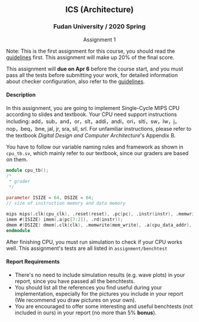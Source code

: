 ## <center>ICS (Architecture)</center>

### <center>Fudan University / 2020 Spring</center>

<center>Assignment 1</center>

Note: This is the first assignment for this course, you should read the [guidelines](https://github.com/SunflowerAries/ICS-Spring20-Fudan/blob/master/README.md) first. This assignment will make up 20% of the final score.

This assignment will **due on Apr 6** before the course start, and you must pass all the tests before submitting your work, for detailed information about checker configuration, also refer to the [guidelines](https://github.com/SunflowerAries/ICS-Spring20-Fudan/blob/master/README.md#checker-configuration).

#### Description

In this assignment, you are going to implement Single-Cycle MIPS CPU according to slides and textbook. Your CPU need support instructions including: add，sub，and，or，slt，addi，andi，ori，slti，sw，lw，j，nop，beq，bne, jal, jr, sra, sll, srl. For unfamiliar instructions, please refer to the textbook *Digital Design and Computer Architecture*'s Appendix B.

You have to follow our variable naming rules and framework as shown in `cpu_tb.sv`, which mainly refer to our textbook, since our graders are based on them.

```verilog
module cpu_tb();
/*
 * grader
 */
    
parameter ISIZE = 64, DSIZE = 64;
// size of instruction memory and data memory

mips mips(.clk(cpu_clk), .reset(reset), .pc(pc), .instr(instr), .memwrite(cpu_mem_write), .aluout(cpu_data_addr), .writedata(write_data), .readdata(read_data));
imem #(ISIZE) imem(.a(pc[7:2]), .rd(instr));
dmem #(DSIZE) dmem(.clk(clk), .memwrite(mem_write), .a(cpu_data_addr), .writedata(write_data), .rd(read_data));
endmodule
```

After finishing CPU, you must run simulation to check if your CPU works well. This assignment's tests are all listed in `assignment/benchtest`

#### Report Requirements

- There's no need to include simulation results (e.g. wave plots) in your report, since you have passed all the benchtests.
- You should list all the references you find useful during your implementation, especially for the pictures you include in your report (We recommend you draw pictures on your own).
- You are encouraged to offer some interesting and useful benchtests (not included in ours) in your report (no more than 5% **bonus**).
